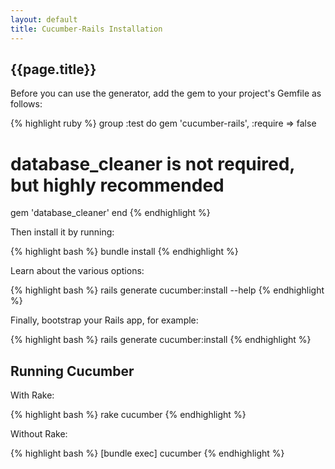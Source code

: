 ```yaml
---
layout: default
title: Cucumber-Rails Installation
---
```

## {{page.title}}

Before you can use the generator, add the gem to your project's Gemfile as follows:

{% highlight ruby %}
group :test do
  gem 'cucumber-rails', :require => false
  # database_cleaner is not required, but highly recommended
  gem 'database_cleaner'
end
{% endhighlight %}

Then install it by running:

{% highlight bash %}
bundle install
{% endhighlight %}

Learn about the various options:

{% highlight bash %}
rails generate cucumber:install --help
{% endhighlight %}

Finally, bootstrap your Rails app, for example:

{% highlight bash %}
rails generate cucumber:install
{% endhighlight %}

## Running Cucumber

With Rake:

{% highlight bash %}
rake cucumber
{% endhighlight %}

Without Rake:

{% highlight bash %}
[bundle exec] cucumber
{% endhighlight %}
